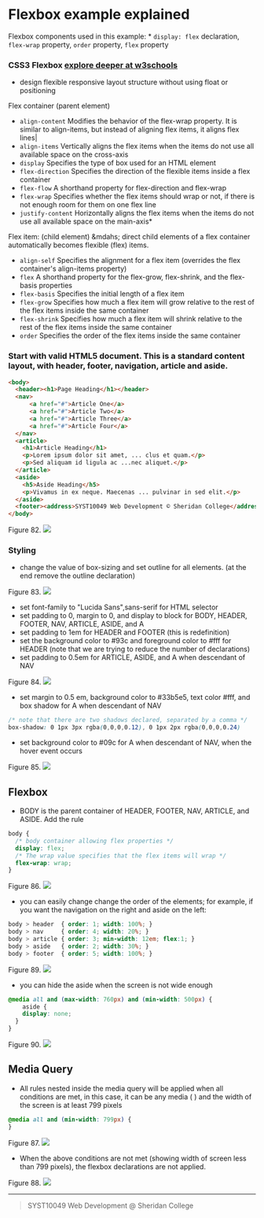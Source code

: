 # Flexbox example explained

Flexbox components used in this example: * `display: flex` declaration, `flex-wrap` property, `order` property, `flex` property

### CSS3 Flexbox [explore deeper at w3schools](https://www.w3schools.com/css/css3_flexbox.asp)
* design flexible responsive layout structure without using float or positioning

Flex container (parent element)
* `align-content`	Modifies the behavior of the flex-wrap property. It is similar to align-items, but instead of aligning flex items, it aligns flex lines|
* `align-items`	Vertically aligns the flex items when the items do not use all available space on the cross-axis
* `display`	Specifies the type of box used for an HTML element
* `flex-direction`	Specifies the direction of the flexible items inside a flex container
* `flex-flow`	A shorthand property for flex-direction and flex-wrap
* `flex-wrap`	Specifies whether the flex items should wrap or not, if there is not enough room for them on one flex line
* `justify-content`	Horizontally aligns the flex items when the items do not use all available space on the main-axis* 

Flex item: (child element) &mdahs; direct child elements of a flex container automatically becomes flexible (flex) items.
* `align-self`	Specifies the alignment for a flex item (overrides the flex container's align-items property)
* `flex`	A shorthand property for the flex-grow, flex-shrink, and the flex-basis properties
* `flex-basis`	Specifies the initial length of a flex item
* `flex-grow`	Specifies how much a flex item will grow relative to the rest of the flex items inside the same container
* `flex-shrink`	Specifies how much a flex item will shrink relative to the rest of the flex items inside the same container
* `order`	Specifies the order of the flex items inside the same container

### Start with valid HTML5 document.  This is a standard content layout, with header, footer, navigation, article and aside.

```html
<body>
  <header><h1>Page Heading</h1></header>  
  <nav>
      <a href="#">Article One</a>
      <a href="#">Article Two</a>
      <a href="#">Article Three</a>
      <a href="#">Article Four</a>
  </nav>  
  <article>
    <h1>Article Heading</h1>
    <p>Lorem ipsum dolor sit amet, ... clus et quam.</p>
    <p>Sed aliquam id ligula ac ...nec aliquet.</p>
  </article>  
  <aside>
    <h5>Aside Heading</h5>
    <p>Vivamus in ex neque. Maecenas ... pulvinar in sed elit.</p>
  </aside>	
  <footer><address>SYST10049 Web Development © Sheridan College</address></footer>
</body>
```
Figure 82. ![](flex82.png)


### Styling

* change the value of box-sizing and set outline for all elements.  (at the end remove the outline declaration)

Figure 83. ![](flex83.png)


* set font-family to "Lucida Sans",sans-serif for HTML selector
* set padding to 0, margin to 0, and display to block for BODY, HEADER, FOOTER, NAV, ARTICLE, ASIDE, and A
* set padding to 1em for HEADER and FOOTER (this is redefinition)
* set the background color to #93c and foreground color to #fff for HEADER (note that we are trying to reduce the number of declarations)
* set padding to 0.5em for ARTICLE, ASIDE, and A when descendant of NAV

Figure 84. ![](flex84.png)


* set margin to 0.5 em, background color to #33b5e5, text color #fff, and box shadow for A when descendant of NAV

```css
/* note that there are two shadows declared, separated by a comma */
box-shadow: 0 1px 3px rgba(0,0,0,0.12), 0 1px 2px rgba(0,0,0,0.24)
```

* set background color to #09c for A when descendant of NAV, when the hover event occurs

Figure 85. ![](flex85.png)

## Flexbox

* BODY is the parent container of HEADER, FOOTER, NAV, ARTICLE, and ASIDE. Add the rule

```css
body { 
  /* body container allowing flex properties */
  display: flex;  
  /* The wrap value specifies that the flex items will wrap */
  flex-wrap: wrap;
}
```

Figure 86. ![](flex86.png)

* you can easily change change the order of the elements; for example, if you want the navigation on the right and aside on the left:

```css
body > header  { order: 1; width: 100%; }
body > nav     { order: 4; width: 20%; }
body > article { order: 3; min-width: 12em; flex:1; }
body > aside   { order: 2; width: 30%; }
body > footer  { order: 5; width: 100%; }
```
Figure 89. ![](flex89.png)

* you can hide the aside when the screen is not wide enough

```css
@media all and (max-width: 760px) and (min-width: 500px) {
    aside {
    display: none;
  }
}
```
Figure 90. ![](flex90.png)

## Media Query
* All rules nested inside the media query will be applied when all conditions are met, in this case, it can be any media ( ) and the width of the screen is at least 799 pixels


```css
@media all and (min-width: 799px) {
}
```

Figure 87. ![](flex87.png)

* When the above conditions are not met (showing width of screen less than 799 pixels), the flexbox declarations are not applied.


Figure 88. ![](flex88.png)

---
> SYST10049 Web Development @ Sheridan College



